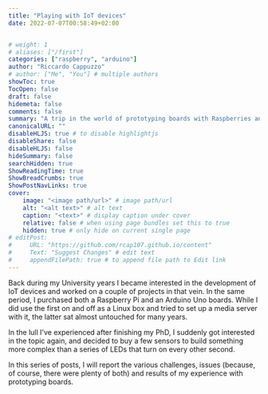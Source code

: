 ```yaml
---
title: "Playing with IoT devices"
date: 2022-07-07T00:58:49+02:00


# weight: 1
# aliases: ["/first"]
categories: ["raspberry", "arduino"]
author: "Riccardo Cappuzzo"
# author: ["Me", "You"] # multiple authors
showToc: true
TocOpen: false
draft: false
hidemeta: false
comments: false
summary: "A trip in the world of prototyping boards with Raspberries and Arduinos."
canonicalURL: ""
disableHLJS: true # to disable highlightjs
disableShare: false
disableHLJS: false
hideSummary: false
searchHidden: true
ShowReadingTime: true
ShowBreadCrumbs: true
ShowPostNavLinks: true
cover:
    image: "<image path/url>" # image path/url
    alt: "<alt text>" # alt text
    caption: "<text>" # display caption under cover
    relative: false # when using page bundles set this to true
    hidden: true # only hide on current single page
# editPost:
#     URL: "https://github.com/rcap107.github.io/content"
#     Text: "Suggest Changes" # edit text
#     appendFilePath: true # to append file path to Edit link
---
```

Back during my University years I became interested in the development of IoT
devices and worked on a couple of projects in that vein. In the same period, I 
purchased both a Raspberry Pi and an Arduino Uno boards. While I did use the 
first on and off as a Linux box and tried to set up a media server with it,
the latter sat almost untouched for many years. 

In the lull I've experienced after finishing my PhD, I suddenly got interested 
in the topic again, and decided to buy a few sensors to build something more 
complex than a series of LEDs that turn on every other second.

In this series of posts, I will report the various challenges, issues (because, 
of course, there were plenty of both) and results of my experience with 
prototyping boards. 

